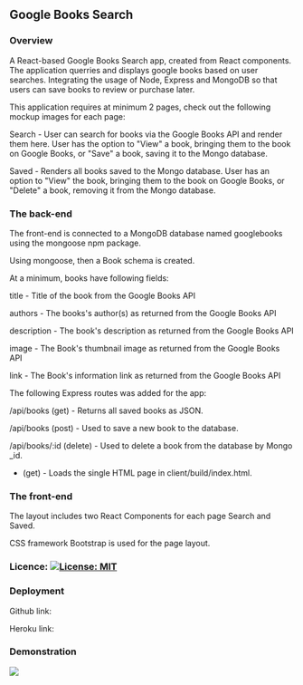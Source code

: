 ## Google Books Search

### Overview

A React-based Google Books Search app, created from React components. The application querries and displays google books based on user searches. Integrating the usage of Node, Express and MongoDB so that users can save books to review or purchase later.

This application requires at minimum 2 pages, check out the following mockup images for each page:


Search - User can search for books via the Google Books API and render them here. User has the option to "View" a book, bringing them to the book on Google Books, or "Save" a book, saving it to the Mongo database.


Saved - Renders all books saved to the Mongo database. User has an option to "View" the book, bringing them to the book on Google Books, or "Delete" a book, removing it from the Mongo database.

### The back-end

The front-end is connected to a MongoDB database named googlebooks using the mongoose npm package.


Using mongoose, then a Book schema is created.


At a minimum, books have following fields:


title - Title of the book from the Google Books API


authors - The books's author(s) as returned from the Google Books API


description - The book's description as returned from the Google Books API


image - The Book's thumbnail image as returned from the Google Books API


link - The Book's information link as returned from the Google Books API


The following Express routes was added for the app:



/api/books (get) - Returns all saved books as JSON.


/api/books (post) - Used to save a new book to the database.


/api/books/:id (delete) - Used to delete a book from the database by Mongo _id.


* (get) - Loads the single HTML page in client/build/index.html. 


### The front-end


The layout includes two React Components for each page Search and Saved.


CSS framework Bootstrap is used for the page layout.

### Licence: [![License: MIT](https://img.shields.io/badge/License-MIT-yellow.svg)](https://opensource.org/licenses/MIT)


### Deployment

Github link: 

Heroku link:

### Demonstration

![](demo.gif)
